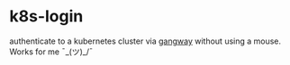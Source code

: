 # k8s-login

authenticate to a kubernetes cluster via [gangway](https://github.com/heptiolabs/gangway) without using a mouse.
Works for me ¯\_(ツ)_/¯
